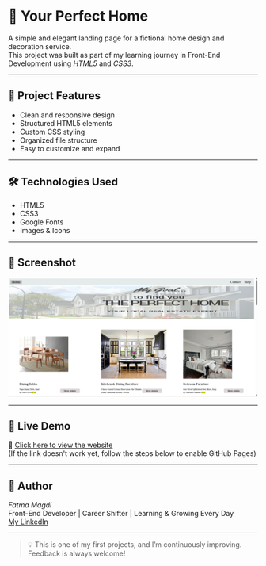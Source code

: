 # 🏡 Your Perfect Home

A simple and elegant landing page for a fictional home design and decoration service.  
This project was built as part of my learning journey in Front-End Development using *HTML5* and *CSS3*.

---

## 📌 Project Features

- Clean and responsive design
- Structured HTML5 elements
- Custom CSS styling
- Organized file structure
- Easy to customize and expand

---

## 🛠 Technologies Used

- HTML5
- CSS3
- Google Fonts
- Images & Icons

---

## 📸 Screenshot

![Preview](images/screenshot.png)

---

## 🚀 Live Demo

🔗 [Click here to view the website](https://fatmamagdi.github.io/Your-Perfect-Home/)  
(If the link doesn't work yet, follow the steps below to enable GitHub Pages)

---

## 🧠 Author

*Fatma Magdi*  
Front-End Developer | Career Shifter | Learning & Growing Every Day  
[My LinkedIn](https://www.linkedin.com/in/fatma-magdi270398)

---

> 💡 This is one of my first projects, and I’m continuously improving. Feedback is always welcome!
